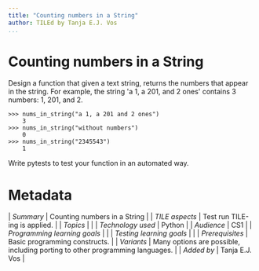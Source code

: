 ```yaml
---
title: "Counting numbers in a String"
author: TILEd by Tanja E.J. Vos
...
```


# Counting numbers in a String


Design a function that given a text string, returns the numbers that appear in the string. For example, the string 'a 1, a 201, and 2 ones' contains 3 numbers: 1, 201, and 2.

```small
>>> nums_in_string("a 1, a 201 and 2 ones")
    3
>>> nums_in_string("without numbers")
    0
>>> nums_in_string("2345543")
    1
```

Write pytests to test your function in an automated way.


# Metadata

| *Summary*                     | Counting numbers in a String |
| *TILE aspects*                | Test run TILE-ing is applied. |
| *Topics*                      |  |
| *Technology used*             | Python |
| *Audience*                    | CS1 |
| *Programming learning goals*  |  |
| *Testing learning goals*      |  |
| *Prerequisites*               | Basic programming constructs. |
| *Variants*                    | Many options are possible, including porting to other programming languages. | 
| *Added by*                    | Tanja E.J. Vos |   

